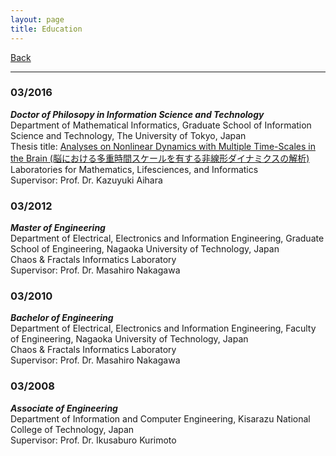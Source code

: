 ```yaml
---
layout: page
title: Education
---
```


[Back](index.md)
* * *

### 03/2016
***Doctor of Philosopy in Information Science and Technology***  
Department of Mathematical Informatics, Graduate School of Information Science and Technology, The University of Tokyo, Japan  
Thesis title: [Analyses on Nonlinear Dynamics with Multiple Time-Scales in the Brain (脳における多重時間スケールを有する非線形ダイナミクスの解析)](https://repository.dl.itc.u-tokyo.ac.jp/records/48069#.YpSq21PmhPw)  
Laboratories for Mathematics, Lifesciences, and Informatics  
Supervisor: Prof. Dr. Kazuyuki Aihara

### 03/2012
***Master of Engineering***  
Department of Electrical, Electronics and Information Engineering, Graduate School of Engineering, Nagaoka University of Technology, Japan  
Chaos & Fractals Informatics Laboratory  
Supervisor: Prof. Dr. Masahiro Nakagawa

### 03/2010
***Bachelor of Engineering***  
Department of Electrical, Electronics and Information Engineering, Faculty of Engineering, Nagaoka University of Technology, Japan  
Chaos & Fractals Informatics Laboratory  
Supervisor: Prof. Dr. Masahiro Nakagawa

### 03/2008
***Associate of Engineering***  
Department of Information and Computer Engineering, Kisarazu National College of Technology, Japan  
Supervisor: Prof. Dr. Ikusaburo Kurimoto
